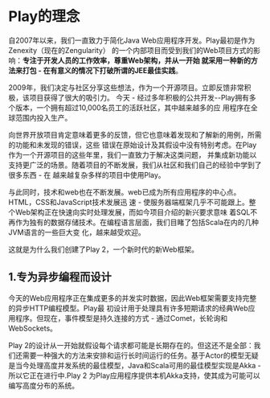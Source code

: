 Play的理念
===================================================================================
自2007年以来，我们一直致力于简化Java Web应用程序开发。Play最初是作为Zenexity（现在的Zengularity）
的一个内部项目而受到我们的Web项目方式的影响：**专注于开发人员的工作效率，尊重Web架构，并从一开始
就采用一种新的方法来打包 - 在有意义的情况下打破所谓的JEE最佳实践**。

2009年，我们决定与社区分享这些想法，作为一个开源项目。立即反馈非常积极，该项目获得了很大的吸引力。
今天 - 经过多年积极的公共开发--Play拥有多个版本，一个拥有超过10,000名员工的活跃社区，其中越来越多的应
用程序在全球范围内投入生产。

向世界开放项目肯定意味着更多的反馈，但它也意味着发现和了解新的用例，所需的功能和未发现的错误，这些
错误在原始设计及其假设中没有特别考虑。在Play作为一个开源项目的这些年里，我们一直致力于解决这类问题，
并集成新功能以支持更广泛的场景。随着项目的不断发展，我们从社区和我们自己的经验中学到了很多东西 - 在
越来越复杂多样的项目中使用Play。

与此同时，技术和web也在不断发展。web已成为所有应用程序的中心点。HTML，CSS和JavaScript技术发展迅
速 - 使服务器端框架几乎不可能跟上。整个Web架构正在快速向实时处理发展，而如今项目介绍的新兴要求意味
着SQL不再作为独有的数据存储技术。在编程语言层面，我们目睹了包括Scala在内的几种JVM语言的一些巨大变
化，越来越受欢迎。

这就是为什么我们创建了Play 2，一个新时代的新Web框架。

## 1.专为异步编程而设计
今天的Web应用程序正在集成更多的并发实时数据，因此Web框架需要支持完整的异步HTTP编程模型。Play最
初设计用于处理具有许多短期请求的经典Web应用程序。但现在，事件模型是持久连接的方式 - 通过Comet，长轮询和WebSockets。

Play 2的设计从一开始就假设每个请求都可能是长期存在的。但这还不是全部：我们还需要一种强大的方法来安排和运行长时间运行的任务。基于Actor的模型无疑是当今处理高度并发系统的最佳模型，Java和Scala可用的最佳模型实现是Akka - 所以它正在进行中.Play 2 为Play应用程序提供本机Akka支持，使其成为可能可以编写高度分布的系统。